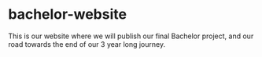 # bachelor-website
This is our website where we will publish our final Bachelor project, and our road towards the end of our 3 year long journey.
